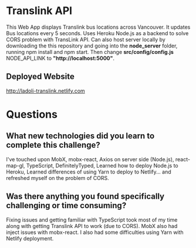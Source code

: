 # Translink API

This Web App displays Translink bus locations across Vancouver. It updates Bus locations every 5 seconds. Uses Heroku Node.js as a backend to solve CORS problem with TransLink API. Can also host server locally by downloading the this repository and going into the **node_server** folder, running npm install and npm start. Then change **src/config/config.js** NODE_API_LINK to **"http://localhost:5000"**.

## Deployed Website
http://ladoli-translink.netlify.com

# Questions
## What new technologies did you learn to complete this challenge?
I've touched upon MobX, mobx-react, Axios on server side (Node.js), react-map-gl, TypeScript, DefinitelyTyped, Learned how to deploy Node.js to Heroku, Learned differences of using Yarn to deploy to Netlify... and refreshed myself on the problem of CORS.

## Was there anything you found specifically challenging or time consuming?
Fixing issues and getting familiar with TypeScript took most of my time along with getting Translink API to work (due to CORS). MobX also had inject issues with mobx-react. I also had some difficulties using Yarn with Netlify deployment.
